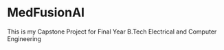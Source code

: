 # MedFusionAI
This is my Capstone Project for Final Year B.Tech Electrical and Computer Engineering
